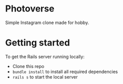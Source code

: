 # Photoverse

Simple Instagram clone made for hobby.

# Getting started

To get the Rails server running locally:

- Clone this repo
- `bundle install` to install all required dependencies
- `rails s` to start the local server
